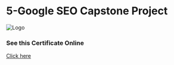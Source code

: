 
# 5-Google SEO Capstone Project




![Logo](https://s3.amazonaws.com/coursera_assets/meta_images/generated/CERTIFICATE_LANDING_PAGE/CERTIFICATE_LANDING_PAGE~TBG6PECRTLVV/CERTIFICATE_LANDING_PAGE~TBG6PECRTLVV.jpeg)


### See this Certificate Online


[Click here](https://www.coursera.org/account/accomplishments/verify/TBG6PECRTLVV)
